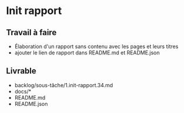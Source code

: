 # Init rapport

## Travail à faire
- Élaboration d'un rapport sans contenu avec les pages et leurs titres
- ajouter le lien de rapport dans README.md et README.json


## Livrable
- backlog/sous-tâche/1.init-rapport.34.md
- docs/*
- README.md
- README.json